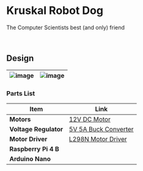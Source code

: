# Kruskal Robot Dog
The Computer Scientists best (and only) friend

</br>


## Design
| ![image](https://github.com/user-attachments/assets/06303ec0-d3ef-46ef-95a1-cce3d12a0fbf) | ![image](https://github.com/user-attachments/assets/5d3434fa-0be5-404e-ad49-6f2dcfbc0c72) |
|------------------------|------------------------|


### Parts List

| Item               | Link                                                                                  |
|--------------------|---------------------------------------------------------------------------------------|
| **Motors**         | [12V DC Motor](https://www.amazon.co.uk/gp/product/B07Y21Z2WL)                             |
| **Voltage Regulator** | [5V 5A Buck Converter](https://www.amazon.co.uk/gp/product/B09B829DL9) |
| **Motor Driver**   | [L298N Motor Driver](https://www.amazon.co.uk/gp/product/B09T973C76) |
| **Raspberry Pi 4 B** |                                                                                 |
| **Arduino Nano**   |                                                                                       |
